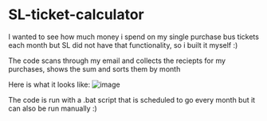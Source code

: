 # SL-ticket-calculator

I wanted to see how much money i spend on my single purchase bus tickets each month but SL did not have that functionality, so i built it myself :)

The code scans through my email and collects the reciepts for my purchases, shows the sum and sorts them by month

Here is what it looks like:
![image](https://user-images.githubusercontent.com/55485130/182166942-7c7f43bc-cc30-4382-ba22-f7e09bca6434.png)

The code is run with a .bat script that is scheduled to go every month but it can also be run manually :)
